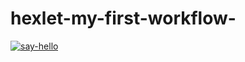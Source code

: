 # hexlet-my-first-workflow-

[![say-hello](https://github.com/ram0973/hexlet-my-first-workflow-/actions/workflows/say-hello.yml/badge.svg)](https://github.com/ram0973/hexlet-my-first-workflow-/actions/workflows/say-hello.yml)